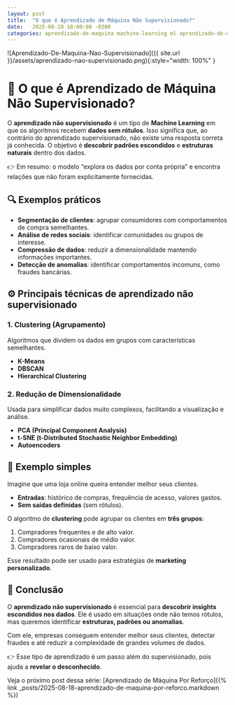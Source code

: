 ```yaml
--- 
layout: post
title:  "O que é Aprendizado de Máquina Não Supervisionado?"
date:   2025-08-18 10:00:00 -0300
categories: aprendizado-de-maquina machine-learning ml aprendizado-de-maquina-nao-supervisionado
---
```


![Aprendizado-De-Maquina-Nao-Supervisionado]({{ site.url }}/assets/aprendizado-nao-supervisionado.png){:style="width: 100%" }

# 📌 O que é Aprendizado de Máquina Não Supervisionado?

O **aprendizado não supervisionado** é um tipo de **Machine Learning** em que os algoritmos recebem **dados sem rótulos**.
Isso significa que, ao contrário do aprendizado supervisionado, não existe uma resposta correta já conhecida. O objetivo é **descobrir padrões escondidos** e **estruturas naturais** dentro dos dados.

👉 Em resumo: o modelo “explora os dados por conta própria” e encontra relações que não foram explicitamente fornecidas.


## 🔍 Exemplos práticos

* **Segmentação de clientes**: agrupar consumidores com comportamentos de compra semelhantes.
* **Análise de redes sociais**: identificar comunidades ou grupos de interesse.
* **Compressão de dados**: reduzir a dimensionalidade mantendo informações importantes.
* **Detecção de anomalias**: identificar comportamentos incomuns, como fraudes bancárias.


## ⚙️ Principais técnicas de aprendizado não supervisionado

### 1. **Clustering (Agrupamento)**

Algoritmos que dividem os dados em grupos com características semelhantes.

* **K-Means**
* **DBSCAN**
* **Hierarchical Clustering**

### 2. **Redução de Dimensionalidade**

Usada para simplificar dados muito complexos, facilitando a visualização e análise.

* **PCA (Principal Component Analysis)**
* **t-SNE (t-Distributed Stochastic Neighbor Embedding)**
* **Autoencoders**


## 🧠 Exemplo simples

Imagine que uma loja online queira entender melhor seus clientes.

* **Entradas**: histórico de compras, frequência de acesso, valores gastos.
* **Sem saídas definidas** (sem rótulos).

O algoritmo de **clustering** pode agrupar os clientes em **três grupos**:

1. Compradores frequentes e de alto valor.
2. Compradores ocasionais de médio valor.
3. Compradores raros de baixo valor.

Esse resultado pode ser usado para estratégias de **marketing personalizado**.


## 🚀 Conclusão

O **aprendizado não supervisionado** é essencial para **descobrir insights escondidos nos dados**.
Ele é usado em situações onde não temos rótulos, mas queremos identificar **estruturas, padrões ou anomalias**.

Com ele, empresas conseguem entender melhor seus clientes, detectar fraudes e até reduzir a complexidade de grandes volumes de dados.


👉 Esse tipo de aprendizado é um passo além do supervisionado, pois ajuda a **revelar o desconhecido**.

Veja o próximo post dessa série: [Aprendizado de Máquina Por Reforço]({% link _posts/2025-08-18-aprendizado-de-maquina-por-reforco.markdown %})